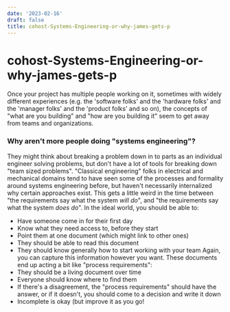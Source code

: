 ```yaml
---
date: '2023-02-16'
draft: false
title: cohost-Systems-Engineering-or-why-james-gets-p
---
```


# cohost-Systems-Engineering-or-why-james-gets-p

Once your project has multiple people working on it, sometimes with widely different experiences (e.g. the 'software folks' and the 'hardware folks' and the 'manager folks' and the 'product folks' and so on), the concepts of "what are you building" and "how are you building it" seem to get away from teams and organizations.
### Why aren't more people doing "systems engineering"?
They might think about breaking a problem down in to parts as an individual engineer solving problems, but don't have a lot of tools for breaking down "team sized problems".
"Classical engineering" folks in electrical and mechanical domains tend to have seen some of the processes and formality around systems engineering before, but haven't necessarily internalized why certain approaches exist.
This gets a little weird in the time between "the requirements say what the system *will do*", and "the requirements say what the system *does do*".
In the ideal world, you should be able to:
- Have someone come in for their first day
- Know what they need access to, before they start
- Point them at one document (which might link to other ones)
- They should be able to read this document
- They should know generally how to start working with your team
Again, you can capture this information however you want.
These documents end up acting a bit like "process requirements":
- They should be a living document over time
- Everyone should know where to find them
- If there's a disagreement, the "process requirements" should have the answer, or if it doesn't, you should come to a decision and write it down
- Incomplete is okay (but improve it as you go!
